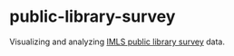# public-library-survey

Visualizing and analyzing [IMLS public library survey](https://www.imls.gov/research-evaluation/data-collection/public-libraries-survey) data.
